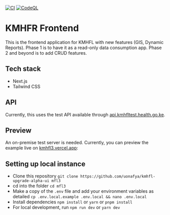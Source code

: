 [![CI](https://github.com/ertush/kmhfl-upgrade-alpha-ui/actions/workflows/ci.yml/badge.svg)](https://github.com/ertush/kmhfl-upgrade-alpha-ui/actions/workflows/ci.yml) [![CodeQL](https://github.com/ertush/kmhfl-upgrade-alpha-ui/actions/workflows/github-code-scanning/codeql/badge.svg)](https://github.com/ertush/kmhfl-upgrade-alpha-ui/actions/workflows/github-code-scanning/codeql)


# KMHFR Frontend

This is the frontend application for KMHFL with new features (GIS, Dynamic Reports). Phase 1 is to have it as a read-only data consumption app. Phase 2 and beyond is to add CRUD features.

## Tech stack

- Next.js
- Tailwind CSS

## API

Currently, this uses the test API available through [api.kmhfltest.health.go.ke](https://api.kmhfltest.health.go.ke).

## Preview

An on-premise test server is needed. Currently, you can preview the example live on [kmhfl3.vercel.app](https://kmhfl3.vercel.app):

## Setting up local instance

- Clone this repository ```git clone https://github.com/uonafya/kmhfl-upgrade-alpha-ui mfl3```
- cd into the folder ```cd mfl3```
- Make a copy of the ```.env``` file and add your environment variables as detailed ```cp .env.local.example .env.local && nano .env.local```
- Install dependencies ```npm install``` or ```yarn``` or ```pnpm install```
- For local development, run ```npm run dev``` or ```yarn dev```


